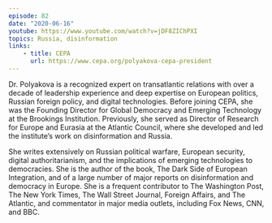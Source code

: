```yaml
---
episode: 82
date: "2020-06-16"
youtube: https://www.youtube.com/watch?v=jDF8ZIChPXI
topics: Russia, disinformation
links:
    - title: CEPA
      url: https://www.cepa.org/polyakova-cepa-president
---
```

Dr. Polyakova is a recognized expert on transatlantic relations with over a decade of leadership experience and deep expertise on European politics, Russian foreign policy, and digital technologies. Before joining CEPA, she was the Founding Director for Global Democracy and Emerging Technology at the Brookings Institution. Previously, she served as Director of Research for Europe and Eurasia at the Atlantic Council, where she developed and led the institute’s work on disinformation and Russia.

She writes extensively on Russian political warfare, European security, digital authoritarianism, and the implications of emerging technologies to democracies. She is the author of the book, The Dark Side of European Integration, and of a large number of major reports on disinformation and democracy in Europe. She is a frequent contributor to The Washington Post, The New York Times, The Wall Street Journal, Foreign Affairs, and The Atlantic, and commentator in major media outlets, including Fox News, CNN, and BBC.
